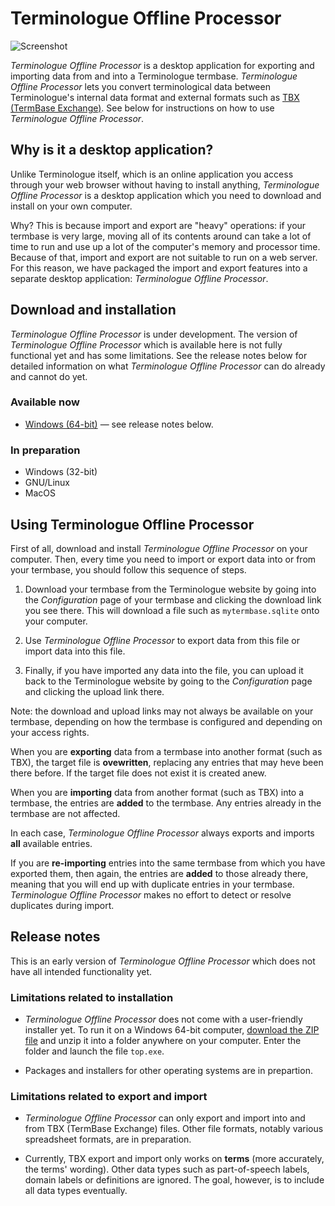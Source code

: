 # Terminologue Offline Processor

![Screenshot](/docs/top.png)

*Terminologue Offline Processor* is a desktop application for exporting and importing data from and into a Terminologue termbase. *Terminologue Offline Processor* lets you convert terminological data between Terminologue's internal data format and external formats such as [TBX (TermBase Exchange)](https://en.wikipedia.org/wiki/TermBase_eXchange). See below for instructions on how to use *Terminologue Offline Processor*.

## Why is it a desktop application?

Unlike Terminologue itself, which is an online application you access through your web browser without having to install anything, *Terminologue Offline Processor* is a desktop application which you need to download and install on your own computer.

Why? This is because import and export are "heavy" operations: if your termbase is very large, moving all of its contents around can take a lot of time to run and use up a lot of the computer's memory and processor time. Because of that, import and export are not suitable to run on a web server. For this reason, we have packaged the import and export features into a separate desktop application: *Terminologue Offline Processor*.

## Download and installation

*Terminologue Offline Processor* is under development. The version of *Terminologue Offline Processor* which is available here is not fully functional yet and has some limitations. See the release notes below for detailed information on what *Terminologue Offline Processor* can do already and cannot do yet.

### Available now

- [Windows (64-bit)](/docs/top-win64.zip) — see release notes below.

### In preparation

- Windows (32-bit)
- GNU/Linux
- MacOS

## Using Terminologue Offline Processor

First of all, download and install *Terminologue Offline Processor* on your computer. Then, every time you need to import or export data into or from your termbase, you should follow this sequence of steps.

1. Download your termbase from the Terminologue website by going into the *Configuration* page of your termbase and clicking the download link you see there. This will download a file such as `mytermbase.sqlite` onto your computer.

2. Use *Terminologue Offline Processor* to export data from this file or import data into this file.

3. Finally, if you have imported any data into the file, you can upload it back to the Terminologue website by going to the *Configuration* page and clicking the upload link there.

Note: the download and upload links may not always be available on your termbase, depending on how the termbase is configured and depending on your access rights.

When you are **exporting** data from a termbase into another format (such as TBX), the target file is **ovewritten**, replacing any entries that may heve been there before. If the target file does not exist it is created anew.

When you are **importing** data from another format (such as TBX) into a termbase, the entries are **added** to the termbase. Any entries already in the termbase are not affected.

In each case, *Terminologue Offline Processor* always exports and imports **all** available entries.

If you are **re-importing** entries into the same termbase from which you have exported them, then again, the entries are **added** to those already there, meaning that you will end up with duplicate entries in your termbase. *Terminologue Offline Processor* makes no effort to detect or resolve duplicates during import.

## Release notes

This is an early version of *Terminologue Offline Processor* which does not have all intended functionality yet.

### Limitations related to installation

- *Terminologue Offline Processor* does not come with a user-friendly installer yet. To run it on a Windows 64-bit computer, [download the ZIP file](/docs/top-win64.zip) and unzip it into a folder anywhere on your computer. Enter the folder and launch the file `top.exe`.

- Packages and installers for other operating systems are in prepartion.

### Limitations related to export and import

- *Terminologue Offline Processor* can only export and import into and from TBX (TermBase Exchange) files. Other file formats, notably various spreadsheet formats, are in preparation.

- Currently, TBX export and import only works on **terms** (more accurately, the terms' wording). Other data types such as part-of-speech labels, domain labels or definitions are ignored. The goal, however, is to include all data types eventually.

